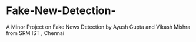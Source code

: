 # Fake-New-Detection-
A Minor Project on Fake News Detection by Ayush Gupta and Vikash Mishra from SRM IST , Chennai
